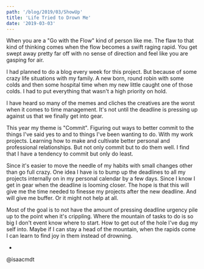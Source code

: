 ```yaml
---
path: '/blog/2019/03/ShowUp'
title: 'Life Tried to Drown Me'
date: '2019-03-03'
---
```


When you are a "Go with the Flow" kind of person like me. The flaw to that kind of thinking comes when the flow becomes a swift raging rapid. You get swept away pretty far off with no sense of direction and feel like you are gasping for air.

I had planned to do a blog every week for this project. But because of some crazy life situations with my family. A new born, round robin with some colds and then some hospital time when my new little caught one of those colds. I had to put everything that wasn't a high priority on hold.

I have heard so many of the memes and cliches the creatives are the worst when it comes to time management. It's not until the deadline is pressing up against us that we finally get into gear.

This year my theme is "Commit". Figuring out ways to better commit to the things I've said yes to and to things I've been wanting to do. With my work projects. Learning how to make and cultivate better personal and professional relationships. But not only commit but to do them well. I find that I have a tendency to commit but only do least.

Since it's easier to move the needle of my habits with small changes other than go full crazy. One idea I have is to bump up the deadlines to all my projects internally on in my personal calendar by a few days. Since I know I get in gear when the deadline is looming closer. The hope is that this will give me the time needed to finesse my projects after the new deadline. And will give me buffer. Or it might not help at all.

Most of the goal is to not have the amount of pressing deadline urgency pile up to the point when it's crippling. Where the mountain of tasks to do is so big I don't event know where to start. How to get out of the hole I've dug my self into. Maybe if I can stay a head of the mountain, when the rapids come I can learn to find joy in them instead of drowning.

-
@isaacmdt

